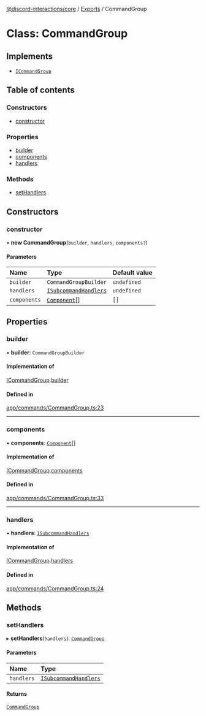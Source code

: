 [@discord-interactions/core](../README.md) / [Exports](../modules.md) / CommandGroup

# Class: CommandGroup

## Implements

- [`ICommandGroup`](../interfaces/ICommandGroup.md)

## Table of contents

### Constructors

- [constructor](CommandGroup.md#constructor)

### Properties

- [builder](CommandGroup.md#builder)
- [components](CommandGroup.md#components)
- [handlers](CommandGroup.md#handlers)

### Methods

- [setHandlers](CommandGroup.md#sethandlers)

## Constructors

### constructor

• **new CommandGroup**(`builder`, `handlers`, `components?`)

#### Parameters

| Name | Type | Default value |
| :------ | :------ | :------ |
| `builder` | `CommandGroupBuilder` | `undefined` |
| `handlers` | [`ISubcommandHandlers`](../modules.md#isubcommandhandlers) | `undefined` |
| `components` | [`Component`](../modules.md#component)[] | `[]` |

## Properties

### builder

• **builder**: `CommandGroupBuilder`

#### Implementation of

[ICommandGroup](../interfaces/ICommandGroup.md).[builder](../interfaces/ICommandGroup.md#builder)

#### Defined in

[app/commands/CommandGroup.ts:23](https://github.com/ssMMiles/discord-interactions/blob/aef28b7/packages/core/src/app/commands/CommandGroup.ts#L23)

___

### components

• **components**: [`Component`](../modules.md#component)[]

#### Implementation of

[ICommandGroup](../interfaces/ICommandGroup.md).[components](../interfaces/ICommandGroup.md#components)

#### Defined in

[app/commands/CommandGroup.ts:33](https://github.com/ssMMiles/discord-interactions/blob/aef28b7/packages/core/src/app/commands/CommandGroup.ts#L33)

___

### handlers

• **handlers**: [`ISubcommandHandlers`](../modules.md#isubcommandhandlers)

#### Implementation of

[ICommandGroup](../interfaces/ICommandGroup.md).[handlers](../interfaces/ICommandGroup.md#handlers)

#### Defined in

[app/commands/CommandGroup.ts:24](https://github.com/ssMMiles/discord-interactions/blob/aef28b7/packages/core/src/app/commands/CommandGroup.ts#L24)

## Methods

### setHandlers

▸ **setHandlers**(`handlers`): [`CommandGroup`](CommandGroup.md)

#### Parameters

| Name | Type |
| :------ | :------ |
| `handlers` | [`ISubcommandHandlers`](../modules.md#isubcommandhandlers) |

#### Returns

[`CommandGroup`](CommandGroup.md)
